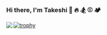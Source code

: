 ### Hi there, I'm Takeshi 👋 🔥 🏂 ⚾ 🏕️

<a href="https://github.com/anuraghazra/github-readme-stats">
  <img align="left" src="https://github-readme-stats.vercel.app/api?username=t-ooka&count_private=true&show_icons=true&theme=tokyonight" />
</a>

<!-- <a href="https://github.com/anuraghazra/github-readme-stats">
  <img align="left" src="https://github-readme-stats.vercel.app/api/top-langs/?username=t-ooka&layout=compact" />
</a> -->

[![trophy](https://github-profile-trophy.vercel.app/?username=t-ooka&theme=tokyonight&column=8
)](https://github.com/ryo-ma/github-profile-trophy)

<!--
**t-ooka/t-ooka** is a ✨ _special_ ✨ repository because its `README.md` (this file) appears on your GitHub profile.

Here are some ideas to get you started:

- 🔭 I’m currently working on ...
- 🌱 I’m currently learning ...
- 👯 I’m looking to collaborate on ...
- 🤔 I’m looking for help with ...
- 💬 Ask me about ...
- 📫 How to reach me: ...
- 😄 Pronouns: ...
- ⚡ Fun fact: ...
-->
